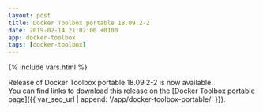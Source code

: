 ```yaml
---
layout: post
title: Docker Toolbox portable 18.09.2-2
date: 2019-02-14 21:02:00 +0100
app: docker-toolbox
tags: [docker-toolbox]
---
```

{% include vars.html %}

Release of Docker Toolbox portable 18.09.2-2 is now available.<br />
You can find links to download this release on the [Docker Toolbox portable page]({{ var_seo_url | append: '/app/docker-toolbox-portable/' }}).